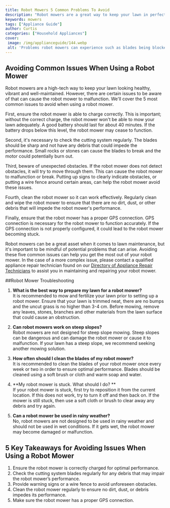 ```yaml
---
title: Robot Mowers 5 Common Problems To Avoid
description: "Robot mowers are a great way to keep your lawn in perfect condition In this blog post learn about the five most common problems that can arise from using a robot mower and how to avoid them"
keywords: mowers
tags: ["Appliance Guide"]
author: Curtis
categories: ["Household Appliances"]
cover: 
 image: /img/applianceguide/144.webp
 alt: 'Problems robot mowers can experience such as blades being blocked poor navigation and dead batteries'
---
```

## Avoiding Common Issues When Using a Robot Mower
Robot mowers are a high-tech way to keep your lawn looking healthy, vibrant and well-maintained. However, there are certain issues to be aware of that can cause the robot mower to malfunction. We'll cover the 5 most common issues to avoid when using a robot mower.

First, ensure the robot mower is able to charge correctly. This is important; without the correct charge, the robot mower won't be able to mow your lawn adequately. A good battery should last for about 40 minutes. If the battery drops below this level, the robot mower may cease to function.

Second, it's necessary to check the cutting system regularly. The blades should be sharp and not have any debris that could impede the performance. Small rocks or stones can cause the blades to break and the motor could potentially burn out.

Third, beware of unexpected obstacles. If the robot mower does not detect obstacles, it will try to move through them. This can cause the robot mower to malfunction or break. Putting up signs to clearly indicate obstacles, or putting a wire fence around certain areas, can help the robot mower avoid these issues.

Fourth, clean the robot mower so it can work effectively. Regularly clean and wipe the robot mower to ensure that there are no dirt, dust, or other debris that will impede the robot mower's performance.

Finally, ensure that the robot mower has a proper GPS connection. GPS connection is necessary for the robot mower to function accurately. If the GPS connection is not properly configured, it could lead to the robot mower becoming stuck.

Robot mowers can be a great asset when it comes to lawn maintenance, but it's important to be mindful of potential problems that can arise. Avoiding these five common issues can help you get the most out of your robot mower. In the case of a more complex issue, please contact a qualified appliance repair technician found on our [Directory of Appliance Repair Technicians](./pages/appliance-repair-technicians) to assist you in maintaining and repairing your robot mower.

##Robot Mower Troubleshooting
1. **What is the best way to prepare my lawn for a robot mower?**<br>
It is recommended to mow and fertilize your lawn prior to setting up a robot mower. Ensure that your lawn is trimmed neat, there are no bumps and the uncut grass is no higher than 3-4 cm. Before mowing, remove any leaves, stones, branches and other materials from the lawn surface that could cause an obstruction.

2. **Can robot mowers work on steep slopes?** <br>
Robot mowers are not designed for steep slope mowing. Steep slopes can be dangerous and can damage the robot mower or cause it to malfunction. If your lawn has a steep slope, we recommend seeking another mowing solution.

3. **How often should I clean the blades of my robot mower?** <br>
It is recommended to clean the blades of your robot mower once every week or two in order to ensure optimal performance. Blades should be cleaned using a soft brush or cloth and warm soap and water.

4. **My robot mower is stuck. What should I do? ** <br>
If your robot mower is stuck, first try to reposition it from the current location. If this does not work, try to turn it off and then back on. If the mower is still stuck, then use a soft cloth or brush to clear away any debris and try again.

5. **Can a robot mower be used in rainy weather?**<br>
No, robot mowers are not designed to be used in rainy weather and should not be used in wet conditions. If it gets wet, the robot mower may become damaged or malfunction.

## 5 Key Takeaways for Avoiding Issues When Using a Robot Mower 
1. Ensure the robot mower is correctly charged for optimal performance. 
2. Check the cutting system blades regularly for any debris that may impair the robot mower’s performance. 
3. Provide warning signs or a wire fence to avoid unforeseen obstacles. 
4. Clean the robot mower regularly to ensure no dirt, dust, or debris impedes its performance. 
5. Make sure the robot mower has a proper GPS connection.
